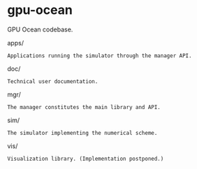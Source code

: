 # gpu-ocean
GPU Ocean codebase.

apps/

	Applications running the simulator through the manager API.

doc/

	Technical user documentation.

mgr/

	The manager constitutes the main library and API.

sim/

	The simulator implementing the numerical scheme.

vis/

	Visualization library. (Implementation postponed.)
